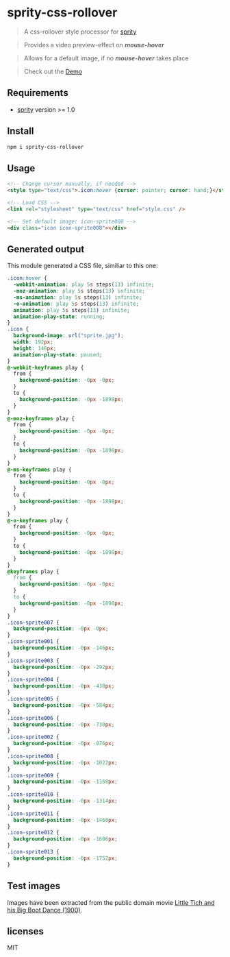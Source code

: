 # sprity-css-rollover

> A css-rollover style processor for [sprity](https://npmjs.org/package/sprity)

>Provides a video preview-effect on ***mouse-hover***

> Allows for a default image, if no ***mouse-hover*** takes place

>Check out the [Demo]()

## Requirements

- [sprity](https://npmjs.org/package/sprity) version >= 1.0

## Install

```sh
npm i sprity-css-rollover
```

## Usage

```html
<!-- Change cursor manually, if needed -->
<style type="text/css">.icon:hover {cursor: pointer; cursor: hand;}</style>

<!-- Load CSS -->
<link rel="stylesheet" type="text/css" href="style.css" />

<!-- Set default image: icon-sprite008 -->
<div class="icon icon-sprite008"></div>
```

## Generated output

This module generated a CSS file, similiar to this one:

```css
.icon:hover {
  -webkit-animation: play 5s steps(13) infinite;
  -moz-animation: play 5s steps(13) infinite;
  -ms-animation: play 5s steps(13) infinite;
  -o-animation: play 5s steps(13) infinite;
  animation: play 5s steps(13) infinite;
  animation-play-state: running;
}
.icon {
  background-image: url("sprite.jpg");
  width: 192px;
  height: 146px;
  animation-play-state: paused;
}
@-webkit-keyframes play {
  from {
    background-position: -0px -0px;
  }
  to {
    background-position: -0px -1898px;
  }
}
@-moz-keyframes play {
  from {
    background-position: -0px -0px;
  }
  to {
    background-position: -0px -1898px;
  }
}
@-ms-keyframes play {
  from {
    background-position: -0px -0px;
  }
  to {
    background-position: -0px -1898px;
  }
}
@-o-keyframes play {
  from {
    background-position: -0px -0px;
  }
  to {
    background-position: -0px -1898px;
  }
}
@keyframes play {
  from {
    background-position: -0px -0px;
  }
  to {
    background-position: -0px -1898px;
  }
}
.icon-sprite007 {
  background-position: -0px -0px;
}
.icon-sprite001 {
  background-position: -0px -146px;
}
.icon-sprite003 {
  background-position: -0px -292px;
}
.icon-sprite004 {
  background-position: -0px -438px;
}
.icon-sprite005 {
  background-position: -0px -584px;
}
.icon-sprite006 {
  background-position: -0px -730px;
}
.icon-sprite002 {
  background-position: -0px -876px;
}
.icon-sprite008 {
  background-position: -0px -1022px;
}
.icon-sprite009 {
  background-position: -0px -1168px;
}
.icon-sprite010 {
  background-position: -0px -1314px;
}
.icon-sprite011 {
  background-position: -0px -1460px;
}
.icon-sprite012 {
  background-position: -0px -1606px;
}
.icon-sprite013 {
  background-position: -0px -1752px;
}

```

## Test images

Images have been extracted from the public domain movie [Little Tich and his Big Boot Dance (1900)](http://publicdomainreview.org/collections/little-tich-and-his-big-boot-dance-1900/).

## licenses

MIT
